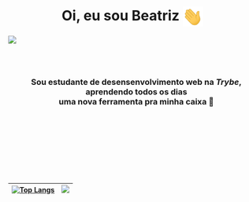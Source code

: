 <h1 align='center'>
  Oi, eu sou Beatriz
  <img align="center" src="wave.gif" height="40" />
</h1>

<p>
  <img height="300" align='left' src=https://media2.giphy.com/media/hSo2KqGnSEnQJAuPQ1/giphy.gif?cid=ecf05e47liaa29s91glv26jn8d5kiqf616cygrxgt1igue4l&rid=giphy.gif&ct=s" >
</p>

<div align="center">

### <br><br><br><br>Sou estudante de desensenvolvimento web na <i>Trybe</i>, <br>aprendendo todos os dias <br> uma nova ferramenta pra minha caixa 🔧<br><br><br><br><br><br><br>
</div>

<div align="center">

[![Top Langs](https://github-readme-stats.vercel.app/api/top-langs/?username=btriz&theme=midnight-purple&hide_border=true)](https://github.com/anuraghazra/github-readme-stats) | <img src="image-asset.gif" height="243" />
 :------: | :------:
</div>

<!--
**Btriz/Btriz** is a ✨ _special_ ✨ repository because its `README.md` (this file) appears on your GitHub profile.

Here are some ideas to get you started:

- 🔭 I’m currently working on ...
- 🌱 I’m currently learning ...
- 👯 I’m looking to collaborate on ...
- 🤔 I’m looking for help with ...
- 💬 Ask me about ...
- 📫 How to reach me: ...
- 😄 Pronouns: ...
- ⚡ Fun fact: ...
-->
